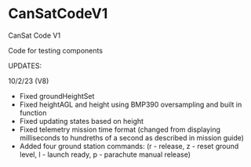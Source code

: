 # CanSatCodeV1
CanSat Code V1

Code for testing components

UPDATES:

10/2/23 (V8)

  - Fixed groundHeightSet
  - Fixed heightAGL and height using BMP390 oversampling and built in function
  - Fixed updating states based on height
  - Fixed telemetry mission time format (changed from displaying milliseconds to hundreths of a second as described in mission guide)
  - Added four ground station commands: (r - release, z - reset ground level, l - launch ready, p - parachute manual release)
